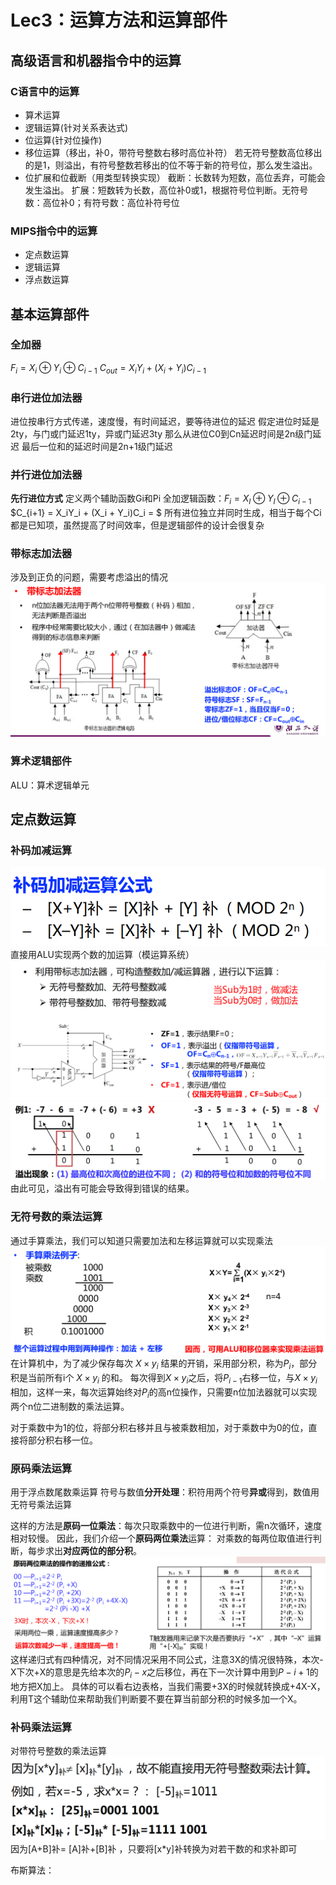 # Lec3：运算方法和运算部件
## 高级语言和机器指令中的运算
### C语言中的运算
- 算术运算
- 逻辑运算(针对关系表达式)
- 位运算(针对位操作)
- 移位运算（移出，补0，带符号整数右移时高位补符）
若无符号整数高位移出的是1，则溢出，有符号整数若移出的位不等于新的符号位，那么发生溢出。
- 位扩展和位截断（用类型转换实现）
截断：长数转为短数，高位丢弃，可能会发生溢出。
扩展：短数转为长数，高位补0或1，根据符号位判断。无符号数：高位补0；有符号数：高位补符号位

### MIPS指令中的运算
- 定点数运算
- 逻辑运算
- 浮点数运算

## 基本运算部件
### 全加器
$F_i = X_i \oplus Y_i \oplus C_{i-1}$
$C_{out} = X_iY_i + (X_i + Y_i)C_{i-1}$

### 串行进位加法器
进位按串行方式传递，速度慢，有时间延迟，要等待进位的延迟
假定进位时延是2ty，与门或门延迟1ty，异或门延迟3ty
那么从进位C0到Cn延迟时间是2n级门延迟
最后一位和的延迟时间是2n+1级门延迟

### 并行进位加法器
**先行进位方式**
定义两个辅助函数Gi和Pi
全加逻辑函数：$F_i = X_I \oplus Y_I \oplus C_{i-1}$
$C_{i+1} = X_iY_i + (X_i + Y_i)C_i = $
所有进位独立并同时生成，相当于每个Ci都是已知项，虽然提高了时间效率，但是逻辑部件的设计会很复杂

### 带标志加法器
涉及到正负的问题，需要考虑溢出的情况
![1759475099360](image/lec3/1759475099360.png)

### 算术逻辑部件
ALU：算术逻辑单元

## 定点数运算
### 补码加减运算
![1759474932897](image/lec3/1759474932897.png)
直接用ALU实现两个数的加运算（模运算系统）
![1759475538509](image/lec3/1759475538509.png)
![1759482235039](image/lec3/1759482235039.png)
由此可见，溢出有可能会导致得到错误的结果。

### 无符号数的乘法运算
通过手算乘法，我们可以知道只需要加法和左移运算就可以实现乘法
![1759495766112](image/lec3/1759495766112.png)
在计算机中，为了减少保存每次 $X\times y_i$ 结果的开销，采用部分积，称为$P_i$，部分积是当前所有i个 $X\times y_i$ 的和。
每次得到$X\times y_i$之后，将$P_{i-1}$右移一位，与$X\times y_i$相加，这样一来，每次运算始终对$P_i$的高n位操作，只需要n位加法器就可以实现两个n位二进制数的乘法运算。

对于乘数中为1的位，将部分积右移并且与被乘数相加，对于乘数中为0的位，直接将部分积右移一位。

### 原码乘法运算
用于浮点数尾数乘运算
符号与数值**分开处理**：积符用两个符号**异或**得到，数值用无符号乘法运算

这样的方法是**原码一位乘法**：每次只取乘数中的一位进行判断，需n次循环，速度相对较慢。
因此，我们介绍一个**原码两位乘法**运算：
对乘数的每两位取值进行判断，每步求出**对应两位的部分积**。
![1759503133294](image/lec3/1759503133294.png)
这样递归式有四种情况，对不同情况采用不同公式，注意3X的情况很特殊，本次-X下次+X的意思是先给本次的$P_i-x$之后移位，再在下一次计算中用到$P-{i+1}$的地方把X加上。
具体的可以看右边表格，当我们需要+3X的时候就转换成+4X-X，利用T这个辅助位来帮助我们判断要不要在算当前部分积的时候多加一个X。

### 补码乘法运算
对带符号整数的乘法运算
![1759504060171](image/lec3/1759504060171.png)
因为[A+B]补= [A]补+[B]补 ，只要将[x*y]补转换为对若干数的和求补即可

布斯算法：